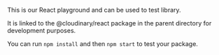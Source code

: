 This is our React playground and can be used to test library.

It is linked to the @cloudinary/react package in the parent directory for development purposes.

You can run `npm install` and then `npm start` to test your package.
